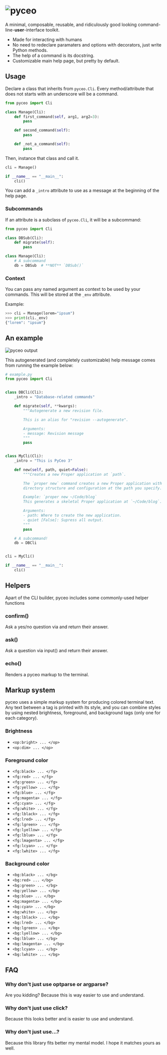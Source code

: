 <h1>
<img alt="pyceo" src="https://raw.githubusercontent.com/jpsca/pyceo/master/pyceo.png">
</h1>

A minimal, composable, reusable, and ridiculously good looking command-line-**user**-interface toolkit.

- Made for interacting with humans
- No need to redeclare paramaters and options with decorators, just write Python methods.
- The help of a command is its docstring.
- Customizable main help page, but pretty by default.

## Usage

Declare a class that inherits from `pyceo.Cli`. Every method/attribute that does not starts with an underscore will be a command.

```python
from pyceo import Cli

class Manage(Cli):
    def first_command(self, arg1, arg2=3):
        pass

    def second_command(self):
        pass

    def _not_a_command(self):
        pass
```

Then, instance that class and call it.

```python
cli = Manage()

if __name__ == "__main__":
    cli()
```

You can add a `_intro` attribute to use as a message at the beginning of the help page.


### Subcommands

If an attribute is a subclass of `pyceo.Cli`, it will be a subcommand:

```python
from pyceo import Cli

class DBSub(Cli):
    def migrate(self):
        pass

class Manage(Cli):
    # A subcommand
    db = DBSub  # **NOT** `DBSub()`
```

### Context

You can pass any named argument as context to be used by your commands. This will be stored at the `_env` attribute.

Example:

```python
>>> cli = Manage(lorem="ipsum")
>>> print(cli._env)
{"lorem": "ipsum"}
```


## An example

![pyceo output](https://github.com/jpsca/pyceo/raw/master/output.png)

This autogenerated (and completely customizable) help message comes from running
the example below:

```python
# example.py
from pyceo import Cli


class DBCli(Cli):
    _intro = "Database-related commands"

    def migrate(self, **kwargs):
        """Autogenerate a new revision file.

        This is an alias for "revision --autogenerate".

        Arguments:
        - message: Revision message
        """
        pass


class MyCli(Cli):
    _intro = "This is PyCeo 3"

    def new(self, path, quiet=False):
        """Creates a new Proper application at `path`.

        The `proper new` command creates a new Proper application with a default
        directory structure and configuration at the path you specify.

        Example: `proper new ~/Code/blog`
        This generates a skeletal Proper application at `~/Code/blog`.

        Arguments:
        - path: Where to create the new application.
        - quiet [False]: Supress all output.
        """
        pass

    # A subcommand!
    db = DBCli


cli = MyCli()

if __name__ == "__main__":
    cli()

```


## Helpers

Apart of the CLI builder, pyceo includes some commonly-used helper functions

### confirm()

Ask a yes/no question via and return their answer.

### ask()

Ask a question via input() and return their answer.

### echo()

Renders a pyceo markup to the terminal.


## Markup system

pyceo uses a simple markup system for producing colored terminal text. Any text between a tag is printed with its style, and you can combine styles by using nested brightness, foreground, and background tags  (only one for each category).

### Brightness

- `<op:bright> ... </op>`
-  `<op:dim> ... </op>`

### Foreground color

- `<fg:black> ... </fg>`
- `<fg:red> ... </fg>`
- `<fg:green> ... </fg>`
- `<fg:yellow> ... </fg>`
- `<fg:blue> ... </fg>`
- `<fg:magenta> ... </fg>`
- `<fg:cyan> ... </fg>`
- `<fg:white> ... </fg>`
- `<fg:lblack> ... </fg>`
- `<fg:lred> ... </fg>`
- `<fg:lgreen> ... </fg>`
- `<fg:lyellow> ... </fg>`
- `<fg:lblue> ... </fg>`
- `<fg:lmagenta> ... </fg>`
- `<fg:lcyan> ... </fg>`
- `<fg:lwhite> ... </fg>`

### Background color

- `<bg:black> ... </bg>`
- `<bg:red> ... </bg>`
- `<bg:green> ... </bg>`
- `<bg:yellow> ... </bg>`
- `<bg:blue> ... </bg>`
- `<bg:magenta> ... </bg>`
- `<bg:cyan> ... </bg>`
- `<bg:white> ... </bg>`
- `<bg:lblack> ... </bg>`
- `<bg:lred> ... </bg>`
- `<bg:lgreen> ... </bg>`
- `<bg:lyellow> ... </bg>`
- `<bg:lblue> ... </bg>`
- `<bg:lmagenta> ... </bg>`
- `<bg:lcyan> ... </bg>`
- `<bg:lwhite> ... </bg>`


## FAQ

### Why don't just use optparse or argparse?

Are you kidding? Because this is way easier to use and understand.

### Why don't just use click?

Because this looks better and is easier to use and understand.

### Why don't just use...?

Because this library fits better my mental model. I hope it matches yours as well.
